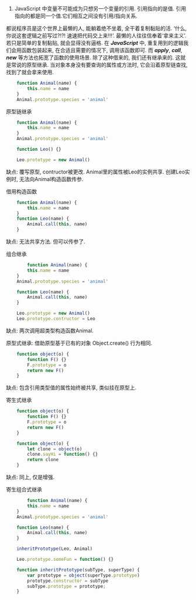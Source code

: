 1. JavaScript 中变量不可能成为只想另一个变量的引用. 引用指向的是值. 引用指向的都是同一个值.它们相互之间没有引用/指向关系.

都说程序员是这个世界上最懒的人, 能躺着绝不坐着, 全干着复制黏贴的活.
‘什么, 你说这套逻辑之前写过?!?! 速速把代码交上来!!!’.
最懒的人往往信奉着‘拿来主义’. 若只是简单的复制黏贴, 就会显得没有逼格. 在 ***JavaScript*** 中, 重复用到的逻辑我们会用函数包装起来, 在合适且需要的情况下, 调用该函数即可. 而 ***apply***, ***call***, ***new*** 等方法也拓宽了函数的使用场景. 除了这种借来的, 我们还有继承来的. 这就是常说的原型继承. 当对象本身没有要查询的属性或方法时, 它会沿着原型链查找, 找到了就会拿来使用.

```JavaScript
    function Animal(name) {
        this.name = name
    }
    Animal.prototype.species = 'animal'
```

原型链继承
```JavaScript
    function Animal(name) {
        this.name = name
    }
    Animal.prototype.species = 'animal'

    function Leo() {}

    Leo.prototype = new Animal()
```
缺点: 覆写原型, contructor被更改. Animal里的属性被Leo的实例共享. 创建Leo实例时, 无法向Animal构造函数传参.

借用构造函数
```JavaScript
    function Animal(name) {
        this.name = name
    }
    function Leo(name) {
        Animal.call(this, name)
    }
```
缺点: 无法共享方法. 但可以传参了.

组合继承
```JavaScript
        function Animal(name) {
        this.name = name
    }
    Animal.prototype.species = 'animal'

    function Leo(name) {
        Animal.call(this, name)
    }

    Leo.prototype = new Animal()
    Leo.prototype.contructor = Leo
```
缺点: 两次调用超类型构造函数Animal.

原型式继承: 借助原型基于已有的对象 Object.create() 行为相同.

```JavaScript
    function object(o) {
        function F() {}
        F.prototype = o
        return new F()
    }
```
缺点: 包含引用类型值的属性始终被共享, 类似挂在原型上.

寄生式继承
```JavaScript
    function object(o) {
        function F() {}
        F.prototype = o
        return new F()
    }

    function object(o) {
        let clone = object(o)
        clone.sayHi = function() {}
        return clone
    }
```
缺点: 同上, 仅是增强.

寄生组合式继承
```JavaScript
        function Animal(name) {
        this.name = name
    }
    Animal.prototype.species = 'animal'

    function Leo(name) {
        Animal.call(this, name)
    }

    inheritPrototype(Leo, Animal)

    Leo.prototype.someFun = function() {}

    function inheritPrototype(subType, superType) {
        var prototype = object(superType.prototype)
        prototype.constructor = subType
        subType.prototype = prototype;
    }
```